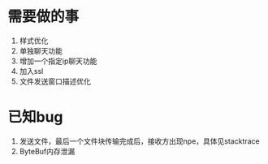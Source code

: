 # 需要做的事
1. 样式优化
2. 单独聊天功能
3. 增加一个指定ip聊天功能
4. 加入ssl
5. 文件发送窗口描述优化

# 已知bug
1. 发送文件，最后一个文件块传输完成后，接收方出现npe，具体见stacktrace
2. ByteBuf内存泄漏